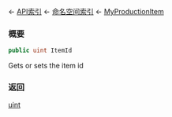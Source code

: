 ← [API索引](Api-Index) ← [命名空间索引](Namespace-Index) ← [MyProductionItem](Sandbox.ModAPI.Ingame.MyProductionItem)

### 概要

```csharp
public uint ItemId
```

Gets or sets the item id

### 返回

[uint](https://docs.microsoft.com/en-us/dotnet/api/System.UInt32?view=netframework-4.6)

